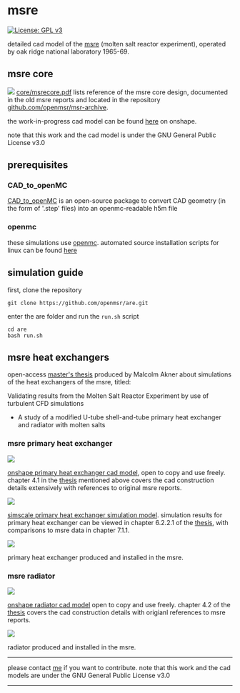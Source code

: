 # msre
[![License: GPL v3](https://img.shields.io/badge/License-GPLv3-blue.svg)](https://www.gnu.org/licenses/gpl-3.0)

detailed cad model of the [msre](https://en.wikipedia.org/wiki/Molten-Salt_Reactor_Experiment) (molten salt reactor experiment), operated by oak ridge national laboratory 1965-69.

## msre core
![](core/docs/msre.png)
[core/msrecore.pdf](core/docs/msrecore.pdf) lists reference of the msre core design, documented in the old msre reports and located in the repository [github.com/openmsr/msr-archive](https://github.com/openmsr/msr-archive/blob/master/README.md).

the work-in-progress cad model can be found [here](https://cad.onshape.com/documents/4f04f63bfd4138a61a54b3f8/w/11cb17d9ef25bb27f8ada6c0/e/72f417dd8eb3e2fa4f9ccb9e) on onshape.

note that this work and the cad model is under the GNU General Public License v3.0

## prerequisites 
### CAD_to_openMC
[CAD_to_openMC](https://github.com/openmsr/CAD_to_openMC) is an open-source package to convert CAD geometry (in the form of '.step' files) into an openmc-readable h5m file

### openmc
these simulations use [openmc](https://docs.openmc.org/en/stable/). automated source installation scripts for linux can be found [here](https://github.com/openmsr/openmc_install_scripts)

## simulation guide

first, clone the repository

```
git clone https://github.com/openmsr/are.git
```

enter the are folder and run the `run.sh` script

```
cd are
bash run.sh
```


## msre heat exchangers

open-access [master's thesis](https://ltu.diva-portal.org/smash/get/diva2:1546993/FULLTEXT01.pdf) produced by Malcolm Akner about simulations of the heat exchangers of the msre, titled: 

Validating results from the Molten Salt Reactor Experiment by use of turbulent CFD simulations
- A study of a modified U-tube shell-and-tube primary heat exchanger and radiator with molten salts

### msre primary heat exchanger
![](heatexchanger/docs/phexcadmodel.png)

[onshape primary heat exchanger cad model](https://cad.onshape.com/documents/03be2f510296a2e264886390/w/8cfbca3b7b9682dd4e53a998/e/54728fd981a1b4f5594c73d6), open to copy and use freely. chapter 4.1 in the [thesis](https://ltu.diva-portal.org/smash/get/diva2:1546993/FULLTEXT01.pdf) mentioned above covers the cad construction details extensively with references to original msre reports. 

![](heatexchanger/docs/phexflowpaths.png)

[simscale primary heat exchanger simulation model](https://www.simscale.com/projects/MalcolmAkner/phex_-_final_version/). simulation results for primary heat exchanger can be viewed in chapter 6.2.2.1 of the [thesis](https://ltu.diva-portal.org/smash/get/diva2:1546993/FULLTEXT01.pdf), with comparisons to msre data in chapter 7.1.1. 

![](heatexchanger/docs/phexreal.png)

primary heat exchanger produced and installed in the msre. 


### msre radiator
![](heatexchanger/docs/radiatorcadmodel.png)

[onshape radiator cad model](https://cad.onshape.com/documents/bf944323ed6a82e05924078c/w/2a25d73c5a3a66824d2d5fbd/e/a83d5535602a053216fedff4) open to copy and use freely. chapter 4.2 of the [thesis](https://ltu.diva-portal.org/smash/get/diva2:1546993/FULLTEXT01.pdf) covers the cad construction details with origianl references to msre reports. 

![](heatexchanger/docs/radiatorreal.png)

radiator produced and installed in the msre.

---

please contact [me](https://github.com/aslakstubsgaard) if you want to contribute.
note that this work and the cad models are under the GNU General Public License v3.0

---
